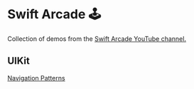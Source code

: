 # Swift Arcade 🕹

Collection of demos from the [Swift Arcade YouTube channel.](https://www.youtube.com/channel/UCxnCA5FBYRCFgIZWD0CKCVg?view_as=subscriber)

## UIKit
[Navigation Patterns](https://github.com/jrasmusson/swift-arcade/blob/master/Navigation-Patterns.md)
